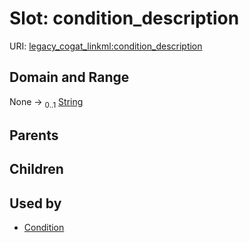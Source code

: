 
# Slot: condition_description



URI: [legacy_cogat_linkml:condition_description](https://w3id.org/rwblair/legacy-cogat-linkml/condition_description)


## Domain and Range

None &#8594;  <sub>0..1</sub> [String](types/String.md)

## Parents


## Children


## Used by

 * [Condition](Condition.md)
